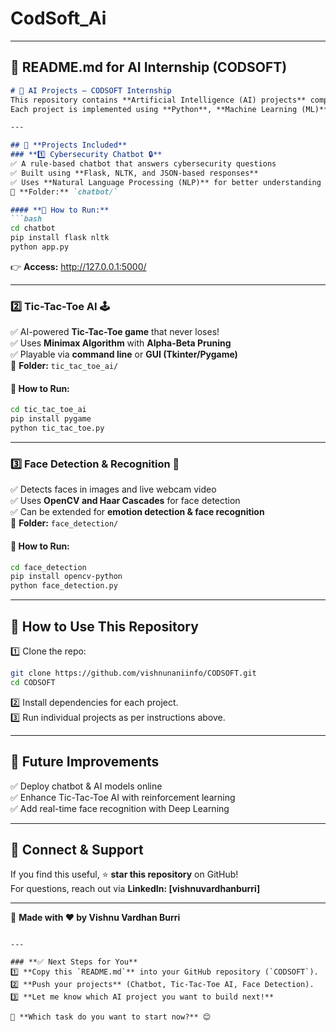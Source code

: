 # CodSoft_Ai

---

## **📌 README.md for AI Internship (CODSOFT)**
```markdown
# 🤖 AI Projects – CODSOFT Internship  
This repository contains **Artificial Intelligence (AI) projects** completed as part of the **CODSOFT Internship**.  
Each project is implemented using **Python**, **Machine Learning (ML)**, and AI concepts.  

---

## 📌 **Projects Included**
### **1️⃣ Cybersecurity Chatbot 🔒**
✅ A rule-based chatbot that answers cybersecurity questions  
✅ Built using **Flask, NLTK, and JSON-based responses**  
✅ Uses **Natural Language Processing (NLP)** for better understanding  
📂 **Folder:** `chatbot/`  

#### **🔹 How to Run:**
```bash
cd chatbot
pip install flask nltk
python app.py
```
👉 **Access:** http://127.0.0.1:5000/  

---

### **2️⃣ Tic-Tac-Toe AI 🕹️**
✅ AI-powered **Tic-Tac-Toe game** that never loses!  
✅ Uses **Minimax Algorithm** with **Alpha-Beta Pruning**  
✅ Playable via **command line** or **GUI (Tkinter/Pygame)**  
📂 **Folder:** `tic_tac_toe_ai/`  

#### **🔹 How to Run:**
```bash
cd tic_tac_toe_ai
pip install pygame
python tic_tac_toe.py
```

---

### **3️⃣ Face Detection & Recognition 👀**
✅ Detects faces in images and live webcam video  
✅ Uses **OpenCV and Haar Cascades** for face detection  
✅ Can be extended for **emotion detection & face recognition**  
📂 **Folder:** `face_detection/`  

#### **🔹 How to Run:**
```bash
cd face_detection
pip install opencv-python
python face_detection.py
```

---

## 📌 **How to Use This Repository**
1️⃣ Clone the repo:  
```bash
git clone https://github.com/vishnunaniinfo/CODSOFT.git
cd CODSOFT
```
2️⃣ Install dependencies for each project.  
3️⃣ Run individual projects as per instructions above.  

---

## 📌 **Future Improvements**
✅ Deploy chatbot & AI models online  
✅ Enhance Tic-Tac-Toe AI with reinforcement learning  
✅ Add real-time face recognition with Deep Learning  

---



## 📌 **Connect & Support**
If you find this useful, ⭐ **star this repository** on GitHub!  
For questions, reach out via **LinkedIn: [vishnuvardhanburri]**  

---
🚀 **Made with ❤️ by Vishnu Vardhan Burri**
```

---

### **✅ Next Steps for You**
1️⃣ **Copy this `README.md`** into your GitHub repository (`CODSOFT`).  
2️⃣ **Push your projects** (Chatbot, Tic-Tac-Toe AI, Face Detection).  
3️⃣ **Let me know which AI project you want to build next!**  

🚀 **Which task do you want to start now?** 😊
